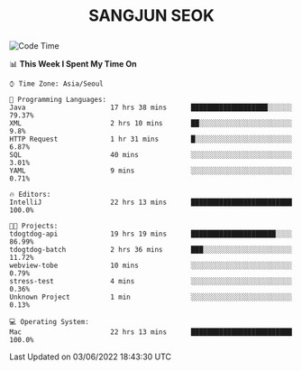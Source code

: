 <h1>
 <p align="center">
   SANGJUN SEOK
 </p>
</h1>

<!--START_SECTION:waka-->
![Code Time](http://img.shields.io/badge/Code%20Time-0%20secs-blue)

📊 **This Week I Spent My Time On** 

```text
⌚︎ Time Zone: Asia/Seoul

💬 Programming Languages: 
Java                     17 hrs 38 mins      ███████████████████░░░░░░   79.37% 
XML                      2 hrs 10 mins       ██░░░░░░░░░░░░░░░░░░░░░░░   9.8% 
HTTP Request             1 hr 31 mins        █░░░░░░░░░░░░░░░░░░░░░░░░   6.87% 
SQL                      40 mins             ░░░░░░░░░░░░░░░░░░░░░░░░░   3.01% 
YAML                     9 mins              ░░░░░░░░░░░░░░░░░░░░░░░░░   0.71%

🔥 Editors: 
IntelliJ                 22 hrs 13 mins      █████████████████████████   100.0%

🐱‍💻 Projects: 
tdogtdog-api             19 hrs 19 mins      █████████████████████░░░░   86.99% 
tdogtdog-batch           2 hrs 36 mins       ███░░░░░░░░░░░░░░░░░░░░░░   11.72% 
webview-tobe             10 mins             ░░░░░░░░░░░░░░░░░░░░░░░░░   0.79% 
stress-test              4 mins              ░░░░░░░░░░░░░░░░░░░░░░░░░   0.36% 
Unknown Project          1 min               ░░░░░░░░░░░░░░░░░░░░░░░░░   0.13%

💻 Operating System: 
Mac                      22 hrs 13 mins      █████████████████████████   100.0%

```


 Last Updated on 03/06/2022 18:43:30 UTC
<!--END_SECTION:waka-->

